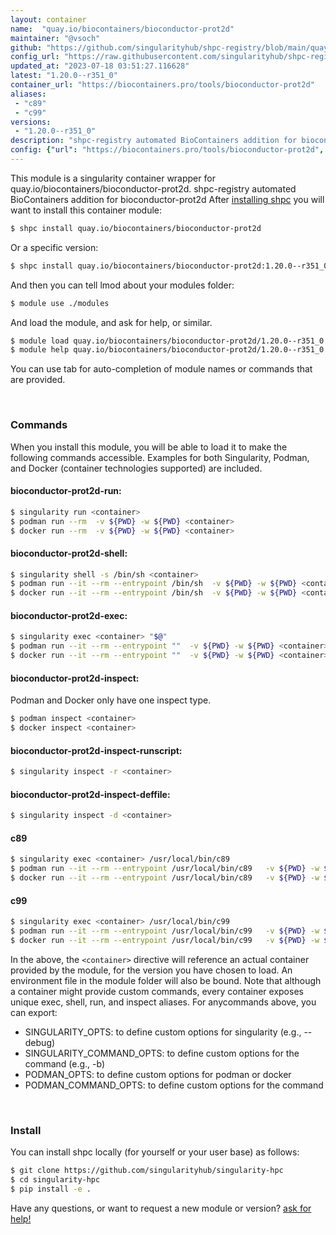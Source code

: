 ```yaml
---
layout: container
name:  "quay.io/biocontainers/bioconductor-prot2d"
maintainer: "@vsoch"
github: "https://github.com/singularityhub/shpc-registry/blob/main/quay.io/biocontainers/bioconductor-prot2d/container.yaml"
config_url: "https://raw.githubusercontent.com/singularityhub/shpc-registry/main/quay.io/biocontainers/bioconductor-prot2d/container.yaml"
updated_at: "2023-07-18 03:51:27.116628"
latest: "1.20.0--r351_0"
container_url: "https://biocontainers.pro/tools/bioconductor-prot2d"
aliases:
 - "c89"
 - "c99"
versions:
 - "1.20.0--r351_0"
description: "shpc-registry automated BioContainers addition for bioconductor-prot2d"
config: {"url": "https://biocontainers.pro/tools/bioconductor-prot2d", "maintainer": "@vsoch", "description": "shpc-registry automated BioContainers addition for bioconductor-prot2d", "latest": {"1.20.0--r351_0": "sha256:b1f34a0dcf2d4852eb4cc0be88639b7c73e0cf0080537a9ba33853c1237ba18e"}, "tags": {"1.20.0--r351_0": "sha256:b1f34a0dcf2d4852eb4cc0be88639b7c73e0cf0080537a9ba33853c1237ba18e"}, "docker": "quay.io/biocontainers/bioconductor-prot2d", "aliases": {"c89": "/usr/local/bin/c89", "c99": "/usr/local/bin/c99"}}
---
```


This module is a singularity container wrapper for quay.io/biocontainers/bioconductor-prot2d.
shpc-registry automated BioContainers addition for bioconductor-prot2d
After [installing shpc](#install) you will want to install this container module:


```bash
$ shpc install quay.io/biocontainers/bioconductor-prot2d
```

Or a specific version:

```bash
$ shpc install quay.io/biocontainers/bioconductor-prot2d:1.20.0--r351_0
```

And then you can tell lmod about your modules folder:

```bash
$ module use ./modules
```

And load the module, and ask for help, or similar.

```bash
$ module load quay.io/biocontainers/bioconductor-prot2d/1.20.0--r351_0
$ module help quay.io/biocontainers/bioconductor-prot2d/1.20.0--r351_0
```

You can use tab for auto-completion of module names or commands that are provided.

<br>

### Commands

When you install this module, you will be able to load it to make the following commands accessible.
Examples for both Singularity, Podman, and Docker (container technologies supported) are included.

#### bioconductor-prot2d-run:

```bash
$ singularity run <container>
$ podman run --rm  -v ${PWD} -w ${PWD} <container>
$ docker run --rm  -v ${PWD} -w ${PWD} <container>
```

#### bioconductor-prot2d-shell:

```bash
$ singularity shell -s /bin/sh <container>
$ podman run --it --rm --entrypoint /bin/sh  -v ${PWD} -w ${PWD} <container>
$ docker run --it --rm --entrypoint /bin/sh  -v ${PWD} -w ${PWD} <container>
```

#### bioconductor-prot2d-exec:

```bash
$ singularity exec <container> "$@"
$ podman run --it --rm --entrypoint ""  -v ${PWD} -w ${PWD} <container> "$@"
$ docker run --it --rm --entrypoint ""  -v ${PWD} -w ${PWD} <container> "$@"
```

#### bioconductor-prot2d-inspect:

Podman and Docker only have one inspect type.

```bash
$ podman inspect <container>
$ docker inspect <container>
```

#### bioconductor-prot2d-inspect-runscript:

```bash
$ singularity inspect -r <container>
```

#### bioconductor-prot2d-inspect-deffile:

```bash
$ singularity inspect -d <container>
```


#### c89

```bash
$ singularity exec <container> /usr/local/bin/c89
$ podman run --it --rm --entrypoint /usr/local/bin/c89   -v ${PWD} -w ${PWD} <container> -c " $@"
$ docker run --it --rm --entrypoint /usr/local/bin/c89   -v ${PWD} -w ${PWD} <container> -c " $@"
```


#### c99

```bash
$ singularity exec <container> /usr/local/bin/c99
$ podman run --it --rm --entrypoint /usr/local/bin/c99   -v ${PWD} -w ${PWD} <container> -c " $@"
$ docker run --it --rm --entrypoint /usr/local/bin/c99   -v ${PWD} -w ${PWD} <container> -c " $@"
```



In the above, the `<container>` directive will reference an actual container provided
by the module, for the version you have chosen to load. An environment file in the
module folder will also be bound. Note that although a container
might provide custom commands, every container exposes unique exec, shell, run, and
inspect aliases. For anycommands above, you can export:

 - SINGULARITY_OPTS: to define custom options for singularity (e.g., --debug)
 - SINGULARITY_COMMAND_OPTS: to define custom options for the command (e.g., -b)
 - PODMAN_OPTS: to define custom options for podman or docker
 - PODMAN_COMMAND_OPTS: to define custom options for the command

<br>

### Install

You can install shpc locally (for yourself or your user base) as follows:

```bash
$ git clone https://github.com/singularityhub/singularity-hpc
$ cd singularity-hpc
$ pip install -e .
```

Have any questions, or want to request a new module or version? [ask for help!](https://github.com/singularityhub/singularity-hpc/issues)